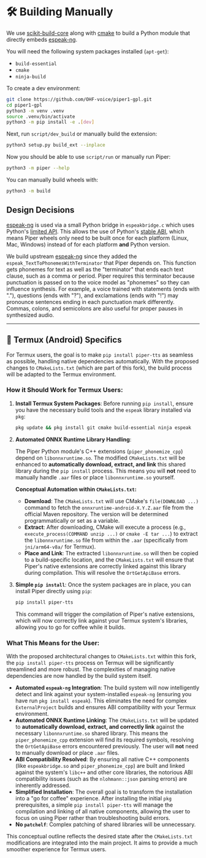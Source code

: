 # 🛠️ Building Manually

We use [scikit-build-core](https://github.com/scikit-build/scikit-build-core) along with [cmake](https://cmake.org/) to build a Python module that directly embeds [espeak-ng][].

You will need the following system packages installed (`apt-get`):

* `build-essential`
* `cmake`
* `ninja-build`

To create a dev environment:

``` sh
git clone https://github.com/OHF-voice/piper1-gpl.git
cd piper1-gpl
python3 -m venv .venv
source .venv/bin/activate
python3 -m pip install -e .[dev]
```

Next, run `script/dev_build` or manually build the extension:

``` sh
python3 setup.py build_ext --inplace
```

Now you should be able to use `script/run` or manually run Piper:

``` sh
python3 -m piper --help
```

You can manually build wheels with:

``` sh
python3 -m build
```

## Design Decisions

[espeak-ng][] is used via a small Python bridge in `espeakbridge.c` which uses Python's [limited API][limited-api]. This allows the use of Python's [stable ABI][stable-abi], which means Piper wheels only need to be built once for each platform (Linux, Mac, Windows) instead of for each platform **and** Python version.

We build upstream [espeak-ng][] since they added the `espeak_TextToPhonemesWithTerminator` that Piper depends on. This function gets phonemes for text as well as the "terminator" that ends each text clause, such as a comma or period. Piper requires this terminator because punctuation is passed on to the voice model as "phonemes" so they can influence synthesis. For example, a voice trained with statements (ends with "."), questions (ends with "?"), and exclamations (ends with "!") may pronounce sentences ending in each punctuation mark differently. Commas, colons, and semicolons are also useful for proper pauses in synthesized audio.

<!-- Links -->
[espeak-ng]: https://github.com/espeak-ng/espeak-ng
[limited-api]: https://docs.python.org/3/c-api/stable.html#limited-c-api
[stable-abi]: https://docs.python.org/3/c-api/stable.html#stable-abi

---

## 📱 Termux (Android) Specifics

For Termux users, the goal is to make `pip install piper-tts` as seamless as possible, handling native dependencies automatically. With the proposed changes to `CMakeLists.txt` (which are part of this fork), the build process will be adapted to the Termux environment.

### How it Should Work for Termux Users:

1.  **Install Termux System Packages**: Before running `pip install`, ensure you have the necessary build tools and the `espeak` library installed via `pkg`:

    ```bash
    pkg update && pkg install git cmake build-essential ninja espeak
    ```

2.  **Automated ONNX Runtime Library Handling**:

    The Piper Python module's C++ extensions (`piper_phonemize_cpp`) depend on `libonnxruntime.so`. The modified `CMakeLists.txt` will be enhanced to **automatically download, extract, and link** this shared library during the `pip install` process. This means you will **not** need to manually handle `.aar` files or place `libonnxruntime.so` yourself.

    **Conceptual Automation within `CMakeLists.txt`:**

    *   **Download**: The `CMakeLists.txt` will use CMake's `file(DOWNLOAD ...)` command to fetch the `onnxruntime-android-X.Y.Z.aar` file from the official Maven repository. The version will be determined programmatically or set as a variable.
    *   **Extract**: After downloading, CMake will execute a process (e.g., `execute_process(COMMAND unzip ...)` or `cmake -E tar ...`) to extract the `libonnxruntime.so` file from within the `.aar` (specifically from `jni/arm64-v8a/` for Termux).
    *   **Place and Link**: The extracted `libonnxruntime.so` will then be copied to a build-specific location, and the `CMakeLists.txt` will ensure that Piper's native extensions are correctly linked against this library during compilation. This will resolve the `OrtGetApiBase` errors.

3.  **Simple `pip install`**: Once the system packages are in place, you can install Piper directly using `pip`:

    ```bash
    pip install piper-tts
    ```

    This command will trigger the compilation of Piper's native extensions, which will now correctly link against your Termux system's libraries, allowing you to go for coffee while it builds.

### What This Means for the User:

With the proposed architectural changes to `CMakeLists.txt` within this fork, the `pip install piper-tts` process on Termux will be significantly streamlined and more robust. The complexities of managing native dependencies are now handled by the build system itself.

*   **Automated `espeak-ng` Integration**: The build system will now intelligently detect and link against your system-installed `espeak-ng` (ensuring you have run `pkg install espeak`). This eliminates the need for complex `ExternalProject` builds and ensures ABI compatibility with your Termux environment.
*   **Automated ONNX Runtime Linking**: The `CMakeLists.txt` will be updated to **automatically download, extract, and correctly link** against the necessary `libonnxruntime.so` shared library. This means the `piper_phonemize_cpp` extension will find its required symbols, resolving the `OrtGetApiBase` errors encountered previously. The user will **not** need to manually download or place `.aar` files.
*   **ABI Compatibility Resolved**: By ensuring all native C++ components (like `espeakbridge.so` and `piper_phonemize_cpp`) are built and linked against the system's `libc++` and other core libraries, the notorious ABI compatibility issues (such as the `nlohmann::json` parsing errors) are inherently addressed.
*   **Simplified Installation**: The overall goal is to transform the installation into a "go for coffee" experience. After installing the initial `pkg` prerequisites, a simple `pip install piper-tts` will manage the compilation and linking of all native components, allowing the user to focus on using Piper rather than troubleshooting build errors.
*   **No `patchelf`**: Complex patching of shared libraries will be unnecessary.

This conceptual outline reflects the desired state after the `CMakeLists.txt` modifications are integrated into the main project. It aims to provide a much smoother experience for Termux users.
